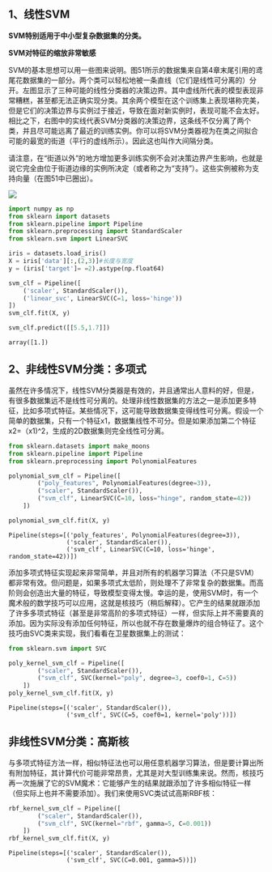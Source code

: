 ## 1、线性SVM

**SVM特别适用于中小型复杂数据集的分类。**

**SVM对特征的缩放非常敏感**

SVM的基本思想可以用一些图来说明。图51所示的数据集来自第4章末尾引用的鸢尾花数据集的一部分。两个类可以轻松地被一条直线（它们是线性可分离的）分开。左图显示了三种可能的线性分类器的决策边界。其中虚线所代表的模型表现非常糟糕，甚至都无法正确实现分类。其余两个模型在这个训练集上表现堪称完美，但是它们的决策边界与实例过于接近，导致在面对新实例时，表现可能不会太好。相比之下，右图中的实线代表SVM分类器的决策边界，这条线不仅分离了两个类，并且尽可能远离了最近的训练实例。你可以将SVM分类器视为在类之间拟合可能的最宽的街道（平行的虚线所示）。因此这也叫作大间隔分类。

请注意，在“街道以外”的地方增加更多训练实例不会对决策边界产生影响，也就是说它完全由位于街道边缘的实例所决定（或者称之为“支持”）。这些实例被称为支持向量（在图51中已圈出）。

![](https://lujinhong-markdown.oss-cn-beijing.aliyuncs.com/md/截屏2021-06-09上午10.25.33.png)


```python
import numpy as np
from sklearn import datasets
from sklearn.pipeline import Pipeline
from sklearn.preprocessing import StandardScaler
from sklearn.svm import LinearSVC

iris = datasets.load_iris()
X = iris['data'][:,(2,3)]#长度与宽度
y = (iris['target']= =2).astype(np.float64)

svm_clf = Pipeline([
    ('scaler', StandardScaler()),
    ('linear_svc', LinearSVC(C=1, loss='hinge'))
])
svm_clf.fit(X, y)

svm_clf.predict([[5.5,1.7]])

```




    array([1.])



## 2、非线性SVM分类：多项式
虽然在许多情况下，线性SVM分类器是有效的，并且通常出人意料的好，但是，有很多数据集远不是线性可分离的。处理非线性数据集的方法之一是添加更多特征，比如多项式特征。某些情况下，这可能导致数据集变得线性可分离。假设一个简单的数据集，只有一个特征x1，数据集线性不可分。但是如果添加第二个特征x2=（x1)^2，生成的2D数据集则完全线性可分离。


```python
from sklearn.datasets import make_moons
from sklearn.pipeline import Pipeline
from sklearn.preprocessing import PolynomialFeatures

polynomial_svm_clf = Pipeline([
        ("poly_features", PolynomialFeatures(degree=3)),
        ("scaler", StandardScaler()),
        ("svm_clf", LinearSVC(C=10, loss="hinge", random_state=42))
    ])

polynomial_svm_clf.fit(X, y)
```




    Pipeline(steps=[('poly_features', PolynomialFeatures(degree=3)),
                    ('scaler', StandardScaler()),
                    ('svm_clf', LinearSVC(C=10, loss='hinge', random_state=42))])



添加多项式特征实现起来非常简单，并且对所有的机器学习算法（不只是SVM）都非常有效。但问题是，如果多项式太低阶，则处理不了非常复杂的数据集。而高阶则会创造出大量的特征，导致模型变得太慢。幸运的是，使用SVM时，有一个魔术般的数学技巧可以应用，这就是核技巧（稍后解释）。它产生的结果就跟添加了许多多项式特征（甚至是非常高阶的多项式特征）一样，但实际上并不需要真的添加。因为实际没有添加任何特征，所以也就不存在数量爆炸的组合特征了。这个技巧由SVC类来实现，我们看看在卫星数据集上的测试：



```python
from sklearn.svm import SVC

poly_kernel_svm_clf = Pipeline([
        ("scaler", StandardScaler()),
        ("svm_clf", SVC(kernel="poly", degree=3, coef0=1, C=5))
    ])
poly_kernel_svm_clf.fit(X, y)
```




    Pipeline(steps=[('scaler', StandardScaler()),
                    ('svm_clf', SVC(C=5, coef0=1, kernel='poly'))])



## 非线性SVM分类：高斯核

与多项式特征方法一样，相似特征法也可以用任意机器学习算法，但是要计算出所有附加特征，其计算代价可能非常昂贵，尤其是对大型训练集来说。然而，核技巧再一次施展了它的SVM魔术：它能够产生的结果就跟添加了许多相似特征一样（但实际上也并不需要添加）。我们来使用SVC类试试高斯RBF核：


```python
rbf_kernel_svm_clf = Pipeline([
        ("scaler", StandardScaler()),
        ("svm_clf", SVC(kernel="rbf", gamma=5, C=0.001))
    ])
rbf_kernel_svm_clf.fit(X, y)
```




    Pipeline(steps=[('scaler', StandardScaler()),
                    ('svm_clf', SVC(C=0.001, gamma=5))])




```python

```
